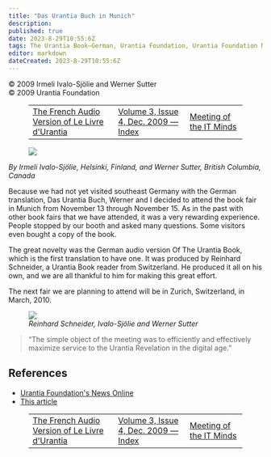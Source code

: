 ```yaml
---
title: "Das Urantia Buch in Munich"
description: 
published: true
date: 2023-8-29T10:55:6Z
tags: The Urantia Book—German, Urantia Foundation, Urantia Foundation News Online, article
editor: markdown
dateCreated: 2023-8-29T10:55:6Z
---
```


<p class="v-card v-sheet theme--light gray lighten-3 px-2">© 2009 Irmeli Ivalo-Sjölie and Werner Sutter<br>© 2009 Urantia Foundation</p>
<figure class="table chapter-navigator">
  <table>
    <tbody>
      <tr>
        <td>
        <a href="/en/article/Richard_Dore_and_Colette_Pelletier/The_French_Audio_Version_of_Le_Livre_dUrantia">
          <span class="mdi mdi-arrow-left-drop-circle"></span><span class="pl-2">The French Audio Version of Le Livre d'Urantia</span>
        </a>
        </td>
        <td>
        <a href="/en/index/articles_uf_news_online#volume-3-issue-4-dec-2009">
          <span class="mdi mdi-book-open-variant"></span><span class="pl-2">Volume 3, Issue 4, Dec. 2009 — Index</span>
        </a>
        </td>
        <td>
        <a href="/en/article/Mo_Siegel/Meeting_of_the_IT_Minds">
          <span class="pr-2">Meeting of the IT Minds</span><span class="mdi mdi-arrow-right-drop-circle"></span>
        </a>
        </td>
      </tr>
    </tbody>
  </table>
</figure>


<figure id="Figure_1" class="image urantiapedia image-style-align-right">
<img src="/image/article/UF_News_Online/2009_12/038.jpg">
</figure>

_By Irmeli Ivalo-Sjölie, Helsinki, Finland, and Werner Sutter, British Columbia, Canada_

Because we had not yet visited southeast Germany with the German translation, Das Urantia Buch, Werner and I decided to attend the book fair in Munich from November 13 through November 15. As in the past with other book fairs that we have attended, it was a very rewarding experience. People stopped by our booth and asked many questions. Some visitors even bought a copy of the book.

The great novelty was the German audio version Of The Urantia Book, which is the first translation to have one. It was produced by Reinhard Schneider, a Urantia Book reader from Switzerland. He produced it all on his own, and we are all thankful to him for making this great effort.

The next fair we are planning to attend will be in Zurich, Switzerland, in March, 2010.
<br style="clear:both;"/>

<figure id="Figure_2" class="image urantiapedia">
<img src="/image/article/UF_News_Online/2009_12/037.jpg">
<figcaption><em>Reinhard Schneider, Ivalo-Sjölie and Werner Sutter</em></figcaption>
</figure>

> “The simple object of the meeting was to efficiently and effectively maximize service to the Urantia Revelation in the digital age.”


## References

- [Urantia Foundation's News Online](https://www.urantia.org/urantia-foundation/newsletter-pdf-archives)
- [This article](https://www.urantia.org/news/2009-12/das-urantia-buch-in-munich)

<figure class="table chapter-navigator">
  <table>
    <tbody>
      <tr>
        <td>
        <a href="/en/article/Richard_Dore_and_Colette_Pelletier/The_French_Audio_Version_of_Le_Livre_dUrantia">
          <span class="mdi mdi-arrow-left-drop-circle"></span><span class="pl-2">The French Audio Version of Le Livre d'Urantia</span>
        </a>
        </td>
        <td>
        <a href="/en/index/articles_uf_news_online#volume-3-issue-4-dec-2009">
          <span class="mdi mdi-book-open-variant"></span><span class="pl-2">Volume 3, Issue 4, Dec. 2009 — Index</span>
        </a>
        </td>
        <td>
        <a href="/en/article/Mo_Siegel/Meeting_of_the_IT_Minds">
          <span class="pr-2">Meeting of the IT Minds</span><span class="mdi mdi-arrow-right-drop-circle"></span>
        </a>
        </td>
      </tr>
    </tbody>
  </table>
</figure>
